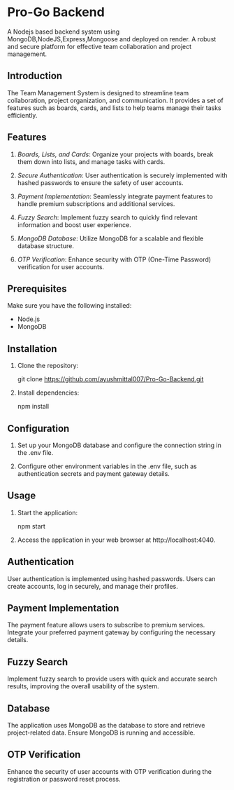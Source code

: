 # Pro-Go Backend

A Nodejs based backend system using MongoDB,NodeJS,Express,Mongoose and deployed on render.
A robust and secure platform for effective team collaboration and project management.

## Introduction

The Team Management System is designed to streamline team collaboration, project organization, and communication. It provides a set of features such as boards, cards, and lists to help teams manage their tasks efficiently.

## Features

1. *Boards, Lists, and Cards*: Organize your projects with boards, break them down into lists, and manage tasks with cards.

2. *Secure Authentication*: User authentication is securely implemented with hashed passwords to ensure the safety of user accounts.

3. *Payment Implementation*: Seamlessly integrate payment features to handle premium subscriptions and additional services.

4. *Fuzzy Search*: Implement fuzzy search to quickly find relevant information and boost user experience.

5. *MongoDB Database*: Utilize MongoDB for a scalable and flexible database structure.

6. *OTP Verification*: Enhance security with OTP (One-Time Password) verification for user accounts.

## Prerequisites

Make sure you have the following installed:

- Node.js
- MongoDB

## Installation

1. Clone the repository:

   git clone https://github.com/ayushmittal007/Pro-Go-Backend.git
   
2. Install dependencies:

   npm install
   

## Configuration

1. Set up your MongoDB database and configure the connection string in the .env file.

2. Configure other environment variables in the .env file, such as authentication secrets and payment gateway details.

## Usage

1. Start the application:

   npm start
   

2. Access the application in your web browser at http://localhost:4040.

## Authentication

User authentication is implemented using hashed passwords. Users can create accounts, log in securely, and manage their profiles.

## Payment Implementation

The payment feature allows users to subscribe to premium services. Integrate your preferred payment gateway by configuring the necessary details.

## Fuzzy Search

Implement fuzzy search to provide users with quick and accurate search results, improving the overall usability of the system.

## Database

The application uses MongoDB as the database to store and retrieve project-related data. Ensure MongoDB is running and accessible.

## OTP Verification

Enhance the security of user accounts with OTP verification during the registration or password reset process.
